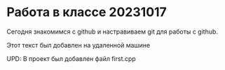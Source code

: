 # Работа в классе 20231017
Сегодня знакомимся с github и настравиваем git для работы с github.

Этот текст был добавлен на удаленной машине

UPD: В проект был добавлен файл first.cpp
